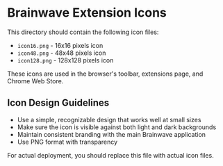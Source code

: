 # Brainwave Extension Icons

This directory should contain the following icon files:

- `icon16.png` - 16x16 pixels icon
- `icon48.png` - 48x48 pixels icon
- `icon128.png` - 128x128 pixels icon

These icons are used in the browser's toolbar, extensions page, and Chrome Web Store.

## Icon Design Guidelines

- Use a simple, recognizable design that works well at small sizes
- Make sure the icon is visible against both light and dark backgrounds
- Maintain consistent branding with the main Brainwave application
- Use PNG format with transparency

For actual deployment, you should replace this file with actual icon files. 